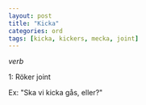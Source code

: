 ```yaml
---
layout: post
title: "Kicka"
categories: ord
tags: [kicka, kickers, mecka, joint]
---
```


*verb*

1: Röker joint

Ex: "Ska vi kicka gås, eller?"